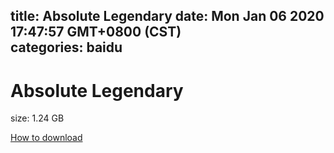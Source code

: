 
title: Absolute Legendary
date: Mon Jan 06 2020 17:47:57 GMT+0800 (CST)    
categories: baidu
---

# Absolute Legendary
size: 1.24 GB
 
 

[How to download](https://bpcam.bemobtrk.com/go/2ceec3aa-1ca2-46d6-b9ff-aaa5c184517c?jno=3420)